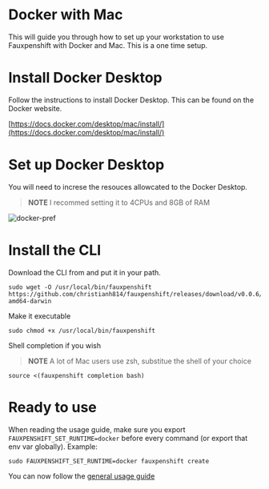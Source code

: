 # Docker with Mac

This will guide you through how to set up your workstation to use
Fauxpenshift with Docker and Mac. This is a one time setup.

# Install Docker Desktop

Follow the instructions to install Docker Desktop. This can be found on the Docker website.

[https://docs.docker.com/desktop/mac/install/](https://docs.docker.com/desktop/mac/install/)

# Set up Docker Desktop

You will need to increse the resouces allowcated to the Docker Desktop. 

> **NOTE** I recommed setting it to 4CPUs and 8GB of RAM

![docker-pref](https://d33wubrfki0l68.cloudfront.net/23353e57f81ecdd1485b2fb6db9489d2f635fd1e/1ad25/docs/user/images/docker-pref-2.png)

# Install the CLI

Download the CLI from and put it in your path.

```shell
sudo wget -O /usr/local/bin/fauxpenshift https://github.com/christianh814/fauxpenshift/releases/download/v0.0.6/fauxpenshift-amd64-darwin
```

Make it executable 

```shell
sudo chmod +x /usr/local/bin/fauxpenshift
```

Shell completion if you wish

> **NOTE** A lot of Mac users use zsh, substitue the shell of your choice

```shell
source <(fauxpenshift completion bash)
```

# Ready to use

When reading the usage guide, make sure you export `FAUXPENSHIFT_SET_RUNTIME=docker` before every command (or export that env var globally). Example:

```shell
sudo FAUXPENSHIFT_SET_RUNTIME=docker fauxpenshift create
```

You can now follow the [general usage guide](generalUsage.md)
